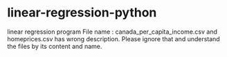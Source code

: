 # linear-regression-python
linear regression program
File name : canada_per_capita_income.csv and homeprices.csv has wrong description. Please ignore that and understand the files by its content and name.
